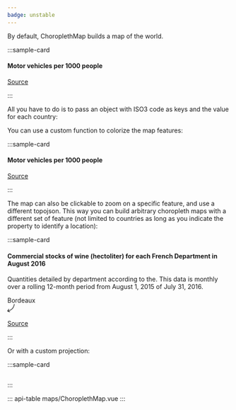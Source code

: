 ```yaml
---
badge: unstable
---
```


By default, ChoroplethMap builds a map of the world.

:::sample-card
<div class="bg-light p-4">
  <h4 class="mb-4">Motor vehicles per 1000 people</h4>
  <choropleth-map  :data="motorVehiclesPer1000people" hatch-empty />
  <p class="text-right">
    <a href="https://en.wikipedia.org/wiki/List_of_countries_by_vehicles_per_capita">
      Source
    </a>
  </p>
</div>
:::

All you have to do is to pass an object with ISO3 code as keys and the value for
each country:

<collapsible-block label="Show the data structure" :json="motorVehiclesPer1000people" />

You can use a custom function to colorize the map features:

:::sample-card
<div class="bg-light p-4">
  <h4 class="mb-4">Motor vehicles per 1000 people</h4>
  <choropleth-map 
    :data="motorVehiclesPer1000people" 
    :feature-color-scale="featureColorScale" />
  <p class="text-right">
    <a href="https://en.wikipedia.org/wiki/List_of_countries_by_vehicles_per_capita">
      Source
    </a>
  </p>
</div>
:::


The map can also be clickable to zoom on a specific feature, and use a different
topojson. This way you can build arbitrary choropleth maps with a different set
of feature (not limited to countries as long as you indicate the property to
identify a location):

:::sample-card
<div class="bg-light p-4">
  <h4>Commercial stocks of wine (hectoliter) for each French Department in August 2016</h4>
  <p>Quantities detailed by department according to the. This data is monthly over a rolling 12-month period from August 1, 2015 of July 31, 2016.</p>
  <choropleth-map
    :data="wineStockByDepartment"
    clickable
    zoomable
    topojson-url="./assets/topojson/france-departments.json"
    topojson-objects="departements"
    topojson-objects-path="properties.code">
    <template #legend-cursor="{ value, identifier }">      
      <div class="bg-dark text-light px-2 py-1 text-nowrap">
        <span v-html="`${value.toLocaleString()} hl`"></span>
      </div>
    </template>
    <choropleth-map-annotation :latitude="44.836151" :longitude="-0.580816" placement="righttop" class="text-center">
      Bordeaux<br /><img src="/assets/img/arrow-bottom.svg" width="16px" />
    </choropleth-map-annotation>
  </choropleth-map>
  <p class="text-right">
    <a href="https://www.data.gouv.fr/fr/datasets/campagnes-viti-vinicoles-depuis-2011/">
      Source
    </a>
  </p>
</div>
:::

<collapsible-block label="Show the data structure" :json="wineStockByDepartment" />

Or with a custom projection:

:::sample-card
<div class="bg-light p-4">
  <div>
    <choropleth-map 
      :center="[33.435499, 35.167406]" 
      :projection="geoOrthographic" 
      :zoom-min="0.9"
      color="#3c3c3c" 
      outline-color="#000"
      graticule hide-legend outline spherical zoomable
    >
      <choropleth-map-annotation 
        :height="15" 
        :latitude="35.167406" 
        :longitude="33.435499" 
        :width="15" 
        class="text-center" 
        drop-shadow="none"
        scale 
      >
        <div class="border border-primary" style="height: 15px; width: 15px"></div>
      </choropleth-map-annotation>
    </div>
  </div>
</div>
:::

::: api-table maps/ChoroplethMap.vue :::

<script>
import { geoOrthographic } from 'd3-geo'
import { pick } from 'lodash'
import * as d3 from 'd3'

export default {
  computed: {
    featureColorScale () {
      const scale = d3.scaleThreshold()
        .domain([100, 300, 700])
        .range(["#ffffcc","#c2e699","#78c679", "#238443"]);
      return scale
    }
  },
  data () {
    return {   
      geoOrthographic,
      motorVehiclesInEurope: false,   
      motorVehiclesPer1000people: {
        "SMR": 1263,
        "MCO": 899,
        "USA": 797,
        "LIE": 750,
        "ISL": 745,
        "LUX": 739,
        "AUS": 717,
        "NZL": 712,
        "MLT": 693,
        "ITA": 679,
        "GUM": 677,
        "PRI": 635,
        "GRC": 624,
        "FIN": 612,
        "CAN": 607,
        "ESP": 593,
        "JPN": 591,
        "NOR": 584,
        "FRA": 578,
        "AUT": 578,
        "DEU": 572,
        "SVN": 567,
        "CHE": 566,
        "LTU": 560,
        "BEL": 559,
        "PRT": 548,
        "BHR": 537,
        "POL": 537,
        "QAT": 532,
        "CYP": 532,
        "NLD": 528,
        "KWT": 527,
        "SWE": 520,
        "GBR": 519,
        "IRL": 513,
        "BRN": 510,
        "CZE": 485,
        "DNK": 480,
        "EST": 476,
        "BRB": 469,
        "LBN": 434,
        "BGR": 393,
        "HRV": 380,
        "KOR": 376,
        "SVK": 364,
        "BLR": 362,
        "MYS": 361,
        "TTO": 353,
        "ISR": 346,
        "HUN": 345,
        "SAU": 336,
        "TWN": 324,
        "LVA": 319,
        "ARG": 314,
        "ARE": 313,
        "MNE": 309,
        "RUS": 293,
        "SUR": 291,
        "LBY": 290,
        "MEX": 275,
        "BRA": 249,
        "SRB": 238,
        "ROU": 235,
        "ATG": 230,
        "KNA": 223,
        "KAZ": 219,
        "OMN": 215,
        "BIH": 214,
        "THA": 206,
        "VCT": 204,
        "IRN": 200,
        "URY": 200,
        "JAM": 188,
        "CHL": 184,
        "FJI": 179,
        "CRI": 177,
        "SYC": 176,
        "MUS": 175,
        "BLZ": 174,
        "TON": 174,
        "UKR": 173,
        "LCA": 166,
        "JOR": 165,
        "ZAF": 165,
        "DMA": 163,
        "NRU": 159,
        "MDA": 156,
        "GEO": 155,
        "MKD": 155,
        "SGP": 149,
        "VEN": 147,
        "KIR": 146,
        "TUR": 144,
        "BWA": 133,
        "PAN": 132,
        "DOM": 128,
        "TUN": 125,
        "ALB": 124,
        "GRD": 122,
        "ZWE": 114,
        "DZA": 114,
        "NAM": 107,
        "TKM": 106,
        "ARM": 103,
        "CPV": 101,
        "AZE": 101,
        "GUY": 95,
        "HND": 95,
        "SLV": 94,
        "SWZ": 89,
        "CHN": 83,
        "BHS": 81,
        "HKG": 77,
        "WSM": 77,
        "LKA": 76,
        "SYR": 73,
        "PER": 73,
        "MNG": 72,
        "ECU": 71,
        "COL": 71,
        "MAR": 70,
        "BOL": 68,
        "GTM": 68,
        "IDN": 60,
        "KGZ": 59,
        "NIC": 57,
        "BTN": 57,
        "VUT": 54,
        "PRY": 54,
        "IRQ": 50,
        "EGY": 45,
        "PSE": 42,
        "TJK": 38,
        "CUB": 38,
        "AGO": 38,
        "UZB": 37,
        "FSM": 37,
        "YEM": 35,
        "GNB": 33,
        "COM": 33,
        "NGA": 31,
        "PHL": 30,
        "GHA": 30,
        "AFG": 28,
        "MDV": 28,
        "DJI": 28,
        "COG": 27,
        "SDN": 27,
        "MDG": 26,
        "KEN": 24,
        "VNM": 23,
        "SEN": 22,
        "BEN": 22,
        "KHM": 21,
        "ZMB": 21,
        "LAO": 20,
        "CIB": 20,
        "PAK": 18,
        "IND": 18,
        "CMR": 14,
        "GAB": 14,
        "MLI": 14,
        "PNG": 13,
        "GNQ": 13,
        "BFA": 12,
        "MOZ": 12,
        "HTI": 12,
        "ERI": 11,
        "PRK": 11,
        "MWI": 8,
        "UGA": 8,
        "TZA": 7,
        "NER": 7,
        "GMB": 7,
        "MMR": 7,
        "SLE": 6,
        "TCD": 6,
        "BDI": 6,
        "GIN": 5,
        "RWA": 5,
        "NPL": 5,
        "MRT": 5,
        "COD": 5,
        "CAF": 4,
        "LSA": 4,
        "ETH": 3,
        "LBR": 3,
        "BGD": 3,
        "SLB": 3,
        "SOM": 3,
        "TGO": 2
      },
      wineStockByDepartment: {
        "01": 10155,
        "02": 686,
        "03": 851,
        "04": 1786,
        "05": 225,
        "06": 66,
        "07": 21156,
        "08": 165,
        "09": 0,
        "10": 7731,
        "11": 207334,
        "12": 0,
        "13": 1699268,
        "14": 325321,
        "15": 4002,
        "16": 11038,
        "17": 493,
        "18": 2712,
        "19": 29,
        "2A": 0,
        "2B": 22518,
        "21": 147630,
        "22": 170,
        "23": 0,
        "24": 40713,
        "25": 0,
        "26": 1115,
        "27": 410,
        "28": 0,
        "29": 0,
        "30": 168319,
        "31": 14023,
        "32": 23450,
        "33": 2416742,
        "34": 856268,
        "35": 9899,
        "36": 267,
        "37": 7179,
        "38": 68,
        "39": 17025,
        "40": 986,
        "41": 53451,
        "42": 8154,
        "43": 1576,
        "44": 120456,
        "45": 4569,
        "46": 15274,
        "47": 1061,
        "48": 62,
        "49": 48127,
        "50": 0,
        "51": 146309,
        "52": 506,
        "53": 906,
        "54": 0,
        "55": 0,
        "56": 0,
        "57": 642,
        "58": 960,
        "59": 3355,
        "60": 424,
        "61": 44,
        "62": 101972,
        "63": 1001,
        "64": 8380,
        "65": 0,
        "66": 80076,
        "67": 219631,
        "68": 6173,
        "69": 232683,
        "70": 0,
        "71": 431251,
        "72": 23,
        "73": 1,
        "74": 29,
        "75": 1486,
        "76": 26255,
        "77": 118021,
        "78": 74781,
        "79": 103690,
        "80": 413,
        "81": 7780,
        "82": 31273,
        "83": 160518,
        "84": 218890,
        "85": 0,
        "86": 3688,
        "87": 803,
        "88": 0,
        "89": 26907,
        "90": 0,
        "91": 8749,
        "92": 11208,
        "93": 4595,
        "94": 13394,
        "95": 840
      }
    }
  }
}
</script>
